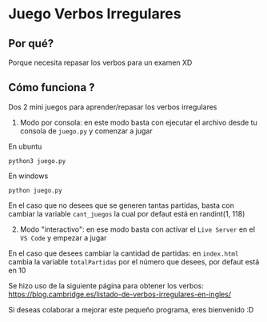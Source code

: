 # Juego Verbos Irregulares

## Por qué?
Porque necesita repasar los verbos para un examen XD

## Cómo funciona ?

Dos 2 mini juegos para aprender/repasar los verbos irregulares

1. Modo por consola: en este modo basta con ejecutar el archivo desde tu consola de ``juego.py`` y comenzar a jugar
   
En ubuntu
```
python3 juego.py
```
En windows
```
python juego.py
```

En el caso que no desees que se generen tantas partidas, basta con cambiar la variable ``cant_juegos`` la cual por defaut está en randint(1, 118)

2. Modo "interactivo": en ese modo basta con activar el ``Live Server`` en el ``VS Code`` y empezar a jugar
   
En el caso que desees cambiar la cantidad de partidas: en ``index.html`` cambia la variable ``totalPartidas`` por el número que desees, por defaut está en 10

Se hizo uso de la siguiente página para obtener los verbos: https://blog.cambridge.es/listado-de-verbos-irregulares-en-ingles/

Si deseas colaborar a mejorar este pequeño programa, eres bienvenido :D
